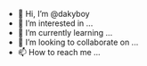 - 👋 Hi, I’m @dakyboy
- 👀 I’m interested in ...
- 🌱 I’m currently learning ...
- 💞️ I’m looking to collaborate on ...
- 📫 How to reach me ...

<!---
dakyboy/dakyboy is a ✨ special ✨ repository because its `README.md` (this file) appears on your GitHub profile.
You can click the Preview link to take a look at your changes.
--->
